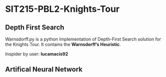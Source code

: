 # SIT215-PBL2-Knights-Tour
## Depth First Search

Warnsdorff.py is a python Implementation of Depth-First Search solution for the Knights Tour. It contains the <b>Warnsdorff’s Heuristic</b>. 

Inspider by user: <b>lucamacis92</b>

## Artifical Neural Network
